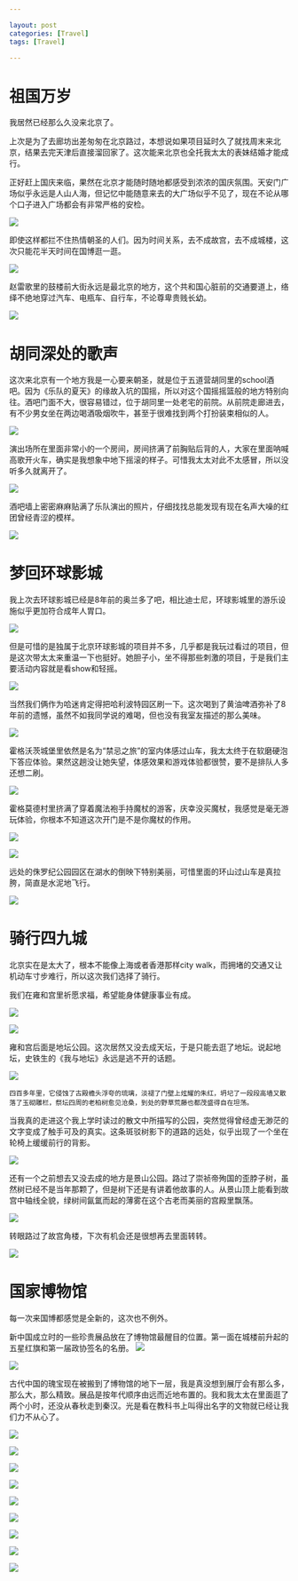 ```yaml
---

layout: post
categories: [Travel]
tags: [Travel]

---
```


# 祖国万岁

我居然已经那么久没来北京了。

上次是为了去廊坊出差匆匆在北京路过，本想说如果项目延时久了就找周末来北京，结果去完天津后直接溜回家了。这次能来北京也全托我太太的表妹结婚才能成行。

正好赶上国庆来临，果然在北京才能随时随地都感受到浓浓的国庆氛围。天安门广场似乎永远是人山人海，但记忆中能随意来去的大广场似乎不见了，现在不论从哪个口子进入广场都会有非常严格的安检。

![](https://raw.githubusercontent.com/kakack/kakack.github.io/master/_images/bj3.jpg)

即使这样都拦不住热情朝圣的人们。因为时间关系，去不成故宫，去不成城楼，这次只能花半天时间在国博逛一逛。

![](https://raw.githubusercontent.com/kakack/kakack.github.io/master/_images/bj2.jpg)

赵雷歌里的鼓楼前大街永远是最北京的地方，这个共和国心脏前的交通要道上，络绎不绝地穿过汽车、电瓶车、自行车，不论尊卑贵贱长幼。

![](https://raw.githubusercontent.com/kakack/kakack.github.io/master/_images/bj1.jpg)

# 胡同深处的歌声

这次来北京有一个地方我是一心要来朝圣，就是位于五道营胡同里的school酒吧。因为《乐队的夏天》的缘故入坑的国摇，所以对这个国摇摇篮般的地方特别向往。酒吧门面不大，很容易错过，位于胡同里一处老宅的前院。从前院走廊进去，有不少男女坐在两边喝酒吸烟吹牛，甚至于很难找到两个打扮装束相似的人。

![](https://raw.githubusercontent.com/kakack/kakack.github.io/master/_images/bj4.jpg)

演出场所在里面非常小的一个房间，房间挤满了前胸贴后背的人，大家在里面呐喊高歌开火车，确实是我想象中地下摇滚的样子。可惜我太太对此不太感冒，所以没听多久就离开了。

![](https://raw.githubusercontent.com/kakack/kakack.github.io/master/_images/bj5.jpg)

酒吧墙上密密麻麻贴满了乐队演出的照片，仔细找找总能发现有现在名声大噪的红团曾经青涩的模样。

![](https://raw.githubusercontent.com/kakack/kakack.github.io/master/_images/bj30.jpg)

# 梦回环球影城

我上次去环球影城已经是8年前的奥兰多了吧，相比迪士尼，环球影城里的游乐设施似乎更加符合成年人胃口。

![](https://raw.githubusercontent.com/kakack/kakack.github.io/master/_images/bj11.jpg)

但是可惜的是独属于北京环球影城的项目并不多，几乎都是我玩过看过的项目，但是这次带太太来重温一下也挺好。她胆子小，坐不得那些刺激的项目，于是我们主要活动内容就是看show和轻摇。

![](https://raw.githubusercontent.com/kakack/kakack.github.io/master/_images/bj10.jpg)

当然我们俩作为哈迷肯定得把哈利波特园区刷一下。这次喝到了黄油啤酒弥补了8年前的遗憾，虽然不如我同学说的难喝，但也没有我室友描述的那么美味。

![](https://raw.githubusercontent.com/kakack/kakack.github.io/master/_images/bj9.jpg)

霍格沃茨城堡里依然是名为“禁忌之旅”的室内体感过山车，我太太终于在软磨硬泡下答应体验。果然这趟没让她失望，体感效果和游戏体验都很赞，要不是排队人多还想二刷。

![](https://raw.githubusercontent.com/kakack/kakack.github.io/master/_images/bj6.jpg)

霍格莫德村里挤满了穿着魔法袍手持魔杖的游客，庆幸没买魔杖，我感觉是毫无游玩体验，你根本不知道这次开门是不是你魔杖的作用。

![](https://raw.githubusercontent.com/kakack/kakack.github.io/master/_images/bj7.jpg)

![](https://raw.githubusercontent.com/kakack/kakack.github.io/master/_images/bj8.jpg)

远处的侏罗纪公园园区在湖水的倒映下特别美丽，可惜里面的环山过山车是真拉胯，简直是水泥地飞行。

![](https://raw.githubusercontent.com/kakack/kakack.github.io/master/_images/bj12.jpg)

# 骑行四九城

北京实在是太大了，根本不能像上海或者香港那样city walk，而拥堵的交通又让机动车寸步难行，所以这次我们选择了骑行。

我们在雍和宫里祈愿求福，希望能身体健康事业有成。

![](https://raw.githubusercontent.com/kakack/kakack.github.io/master/_images/bj13.jpg)

![](https://raw.githubusercontent.com/kakack/kakack.github.io/master/_images/bj17.jpg)

雍和宫后面是地坛公园。这次居然又没去成天坛，于是只能去逛了地坛。说起地坛，史铁生的《我与地坛》永远是逃不开的话题。

![](https://raw.githubusercontent.com/kakack/kakack.github.io/master/_images/bj14.jpg)

`四百多年里，它侵蚀了古殿檐头浮夸的琉璃，淡褪了门壁上炫耀的朱红，坍圮了一段段高墙又散落了玉砌雕栏，祭坛四周的老柏树愈见沧桑，到处的野草荒藤也都茂盛得自在坦荡。`

当我真的走进这个我上学时读过的散文中所描写的公园，突然觉得曾经虚无渺茫的文字变成了触手可及的真实。这条斑驳树影下的道路的远处，似乎出现了一个坐在轮椅上缓缓前行的背影。

![](https://raw.githubusercontent.com/kakack/kakack.github.io/master/_images/bj15.jpg)

还有一个之前想去又没去成的地方是景山公园。路过了崇祯帝殉国的歪脖子树，虽然树已经不是当年那颗了，但是树下还是有讲着他故事的人。从景山顶上能看到故宫中轴线全貌，绿树间氤氲而起的薄雾在这个古老而美丽的宫殿里飘荡。

![](https://raw.githubusercontent.com/kakack/kakack.github.io/master/_images/bj16.jpg)

转眼路过了故宫角楼，下次有机会还是很想再去里面转转。

![](https://raw.githubusercontent.com/kakack/kakack.github.io/master/_images/bj18.jpg)

# 国家博物馆

每一次来国博都感觉是全新的，这次也不例外。

新中国成立时的一些珍贵展品放在了博物馆最醒目的位置。第一面在城楼前升起的五星红旗和第一届政协签名的名册。
![](https://raw.githubusercontent.com/kakack/kakack.github.io/master/_images/bj19.jpg)

![](https://raw.githubusercontent.com/kakack/kakack.github.io/master/_images/bj20.jpg)

古代中国的瑰宝现在被搬到了博物馆的地下一层，我是真没想到展厅会有那么多，那么大，那么精致。展品是按年代顺序由远而近地布置的。我和我太太在里面逛了两个小时，还没从春秋走到秦汉。光是看在教科书上叫得出名字的文物就已经让我们力不从心了。

![](https://raw.githubusercontent.com/kakack/kakack.github.io/master/_images/bj21.jpg)

![](https://raw.githubusercontent.com/kakack/kakack.github.io/master/_images/bj22.jpg)

![](https://raw.githubusercontent.com/kakack/kakack.github.io/master/_images/bj23.jpg)

![](https://raw.githubusercontent.com/kakack/kakack.github.io/master/_images/bj24.jpg)

![](https://raw.githubusercontent.com/kakack/kakack.github.io/master/_images/bj25.jpg)

![](https://raw.githubusercontent.com/kakack/kakack.github.io/master/_images/bj26.jpg)

![](https://raw.githubusercontent.com/kakack/kakack.github.io/master/_images/bj27.jpg)

![](https://raw.githubusercontent.com/kakack/kakack.github.io/master/_images/bj28.jpg)

![](https://raw.githubusercontent.com/kakack/kakack.github.io/master/_images/bj29.jpg)

